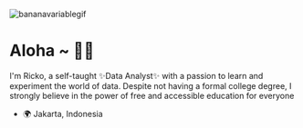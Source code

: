 ![bananavariablegif](https://github.com/Lt-Dan-Taylor/Lt-Dan-Taylor/assets/135341870/2e661092-374e-4938-9e53-4d7922d47cc5)
# Aloha ~ 🍍👋

I'm Ricko, a self-taught ✨Data Analyst✨ with a passion to learn and experiment the world of data. Despite not having a formal college degree, I strongly believe in the power of free and accessible education for everyone

- 🌍 Jakarta, Indonesia 
